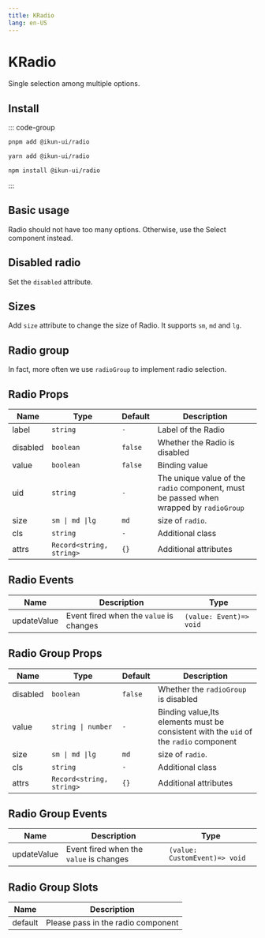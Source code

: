 ```yaml
---
title: KRadio
lang: en-US
---
```


# KRadio

Single selection among multiple options.

## Install

::: code-group

```bash [pnpm]
pnpm add @ikun-ui/radio
```

```bash [yarn]
yarn add @ikun-ui/radio
```

```bash [npm]
npm install @ikun-ui/radio
```

:::

## Basic usage

Radio should not have too many options. Otherwise, use the Select component instead.

<demo src="radio/basic.svelte" github="Radio"></demo>

## Disabled radio

Set the `disabled` attribute.

<demo src="radio/disabled.svelte" github="Radio"></demo>

## Sizes

Add `size` attribute to change the size of Radio. It supports `sm`, `md` and `lg`.

<demo src="radio/sizes.svelte" github="Radio"></demo>

## Radio group

In fact, more often we use `radioGroup` to implement radio selection.

<demo src="radio/group.svelte" github="RadioGroup"></demo>

## Radio Props

| Name     | Type                     | Default | Description                                                                            |
| -------- | ------------------------ | ------- | -------------------------------------------------------------------------------------- |
| label    | `string`                 | `-`     | Label of the Radio                                                                     |
| disabled | `boolean`                | `false` | Whether the Radio is disabled                                                          |
| value    | `boolean`                | `false` | Binding value                                                                          |
| uid      | `string`                 | `-`     | The unique value of the `radio` component, must be passed when wrapped by `radioGroup` |
| size     | `sm \| md \|lg`          | `md`    | size of `radio`.                                                                       |
| cls      | `string`                 | `-`     | Additional class                                                                       |
| attrs    | `Record<string, string>` | `{}`    | Additional attributes                                                                  |

## Radio Events

| Name        | Description                             | Type                    |
| ----------- | --------------------------------------- | ----------------------- |
| updateValue | Event fired when the `value` is changes | `(value: Event)=> void` |

## Radio Group Props

| Name     | Type                     | Default | Description                                                                           |
| -------- | ------------------------ | ------- | ------------------------------------------------------------------------------------- |
| disabled | `boolean`                | `false` | Whether the `radioGroup` is disabled                                                  |
| value    | `string \| number`       | `-`     | Binding value,Its elements must be consistent with the `uid` of the `radio` component |
| size     | `sm \| md \|lg`          | `md`    | size of `radio`.                                                                      |
| cls      | `string`                 | `-`     | Additional class                                                                      |
| attrs    | `Record<string, string>` | `{}`    | Additional attributes                                                                 |

## Radio Group Events

| Name        | Description                             | Type                          |
| ----------- | --------------------------------------- | ----------------------------- |
| updateValue | Event fired when the `value` is changes | `(value: CustomEvent)=> void` |

## Radio Group Slots

| Name    | Description                        |
| ------- | ---------------------------------- |
| default | Please pass in the radio component |
